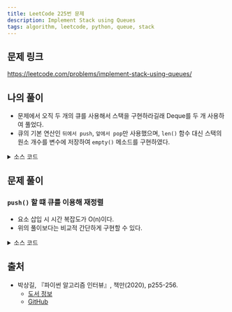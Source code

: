 ```yaml
---
title: LeetCode 225번 문제
description: Implement Stack using Queues
tags: algorithm, leetcode, python, queue, stack
---
```


## 문제 링크

https://leetcode.com/problems/implement-stack-using-queues/

## 나의 풀이

- 문제에서 오직 두 개의 큐를 사용해서 스택을 구현하라길래 Deque를 두 개 사용하여 풀었다.
- 큐의 기본 연산인 `뒤에서 push`, `앞에서 pop`만 사용했으며, `len()` 함수 대신 스택의 원소 개수를 변수에 저장하여 `empty()` 메소드를 구현하였다.

<details>
<summary>소스 코드</summary>
<div markdown="1">

```python
class MyStack:
    def __init__(self):
        self.main_queue, self.temp_queue = deque(), deque()
        self.length = 0

    def push(self, x: int) -> None:
        self.main_queue.appendleft(x)
        self.length += 1

    def pop(self) -> int:
        value = self.switch_queue()
        self.length -= 1
        return value

    def top(self) -> int:
        value = self.switch_queue()
        self.main_queue.appendleft(value)
        return value

    def empty(self) -> bool:
        return self.length == 0

    # push와 pop의 중복 코드를 별도의 메소드로 분리
    # 가장 위에 있는 원소, 즉 마지막으로 push한 원소를 제외하고
    # main_queue의 모든 원소를 차례대로 temp_queue에 push,
    # main_queue의 남은 원소를 변수 value에 저장한 다음
    # temp_queue에 push한 원소를 전부 다시 main_queue에 push 후 value 리턴
    def switch_queue(self) -> int:
        for _ in range(self.length - 1):
            self.temp_queue.appendleft(self.main_queue.pop())
        value = self.main_queue.pop()
        for _ in range(self.length - 1):
            self.main_queue.appendleft(self.temp_queue.pop())
        return value
```

</div>
</details>

## 문제 풀이

### `push()` 할 떄 큐를 이용해 재정렬

- 요소 삽입 시 시간 복잡도가 O(n)이다.
- 위의 풀이보다는 비교적 간단하게 구현할 수 있다.

<details>
<summary>소스 코드</summary>
<div markdown="1">

```python
class solution1:
    def __init__(self):
        self.q = deque()

    def push(self, x: int) -> None:
        self.q.append(x)

        # 요소 삽입 후 맨 앞에 두는 상태로 재정렬
        for _ in range(len(self.q) - 1):
            self.q.append(self.q.popleft())

    def pop(self) -> int:
        return self.q.popleft()

    def top(self) -> int:
        return self.q[0]

    def empty(self) -> bool:
        return len(self.q) == 0
```

</div>
</details>

## 출처

- 박상길, 『파이썬 알고리즘 인터뷰』, 책만(2020), p255-256.
  - [도서 정보](https://www.onlybook.co.kr/entry/algorithm-interview)
  - [GitHub](https://github.com/onlybooks/algorithm-interview)
